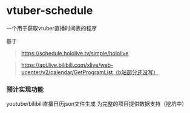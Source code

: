 # vtuber-schedule
一个用于获取vtuber直播时间表的程序

基于
> https://schedule.hololive.tv/simple/hololive

> https://api.live.bilibili.com/xlive/web-ucenter/v2/calendar/GetProgramList（b站部分还没写）

### 预计实现功能
youtube/bilibili直播日历json文件生成
为完整的项目提供数据支持（挖坑中）
